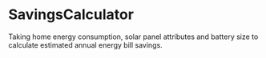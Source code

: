# SavingsCalculator
Taking home energy consumption, solar panel attributes and battery size to calculate estimated annual energy bill savings. 
